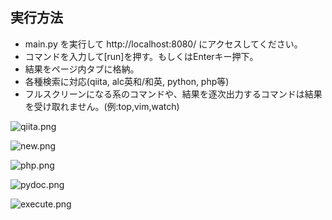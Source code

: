 ## 実行方法

* main.py を実行して http://localhost:8080/ にアクセスしてください。
* コマンドを入力して[run]を押す。もしくはEnterキー押下。
* 結果をページ内タブに格納。
* 各種検索に対応(qiita, alc英和/和英, python, php等)
* フルスクリーンになる系のコマンドや、結果を逐次出力するコマンドは結果を受け取れません。(例:top,vim,watch)

![qiita.png](https://qiita-image-store.s3.amazonaws.com/0/25728/0919697d-e9a5-350e-8a6d-6d4ef20e350c.png)

![new.png](https://qiita-image-store.s3.amazonaws.com/0/25728/ab8f1463-8db5-8f84-ff41-2e0286c6f739.png)

![php.png](https://qiita-image-store.s3.amazonaws.com/0/25728/b70e910d-48d0-a182-e8e9-f995974231c1.png)

![pydoc.png](https://qiita-image-store.s3.amazonaws.com/0/25728/62198f21-abf7-fb84-ddb0-8a16ed08a3be.png)

![execute.png](https://qiita-image-store.s3.amazonaws.com/0/25728/2af37972-662e-d127-2ebb-f5a4d119a779.png)
